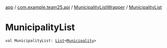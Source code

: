 [app](../../index.md) / [com.example.team25.api](../index.md) / [MunicipalityListWrapper](index.md) / [MunicipalityList](./-municipality-list.md)

# MunicipalityList

`val MunicipalityList: `[`List`](https://kotlinlang.org/api/latest/jvm/stdlib/kotlin.collections/-list/index.html)`<`[`Municipality`](../-municipality/index.md)`>`